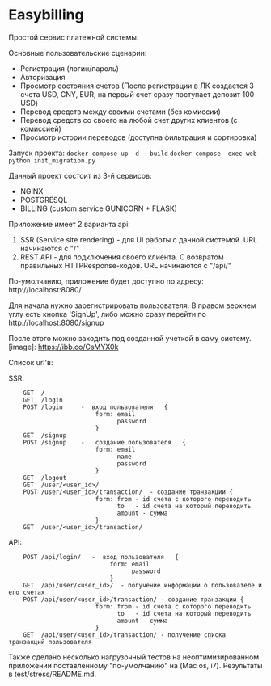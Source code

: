 # Easybilling

Простой сервис платежной системы.

Основные пользовательские сценарии:

- Регистрация (логин/пароль)
- Авторизация
- Просмотр состояния счетов (После регистрации в ЛК создается 3 счета USD, CNY, EUR, на первый счет сразу поступает депозит 100 USD)
- Перевод средств между своими счетами (без комиссии)
- Перевод средств со своего на любой счет других клиентов (с комиссией)
- Просмотр истории переводов (доступна фильтрация и сортировка)

Запуск проекта:
`docker-compose up -d --build`
`docker-compose  exec web python init_migration.py`

Данный проект состоит из 3-й сервисов:
- NGINX
- POSTGRESQL
- BILLING (custom service GUNICORN + FLASK)

Приложение имеет 2 варианта api:
1. SSR (Service site rendering) - для UI работы с данной системой. URL начинаются с "/"
2. REST API - для подключения своего клиента. С возвратом правильных HTTPResponse-кодов. URL начинаются с "/api/"

По-умолчанию, приложение будет доступно по адресу:  http://localhost:8080/

Для начала нужно зарегистрировать пользователя. В правом верхнем углу есть кнопка 'SignUp', либо можно сразу перейти по  http://localhost:8080/signup

После этого можно заходить под созданной учеткой в саму систему.
[image]: https://ibb.co/CsMYX0k

Список url'в:

SSR:

        GET  /
        GET  /login
        POST /login     -  вход пользователя   {
                            form: email
                                  password
                            }
        GET  /signup
        POST /signup    -   создание пользователя   {
                            form: email
                                  name
                                  password
                            }
        GET  /logout
        GET  /user/<user_id>/
        POST /user/<user_id>/transaction/  - создание транзакции {
                            form: from - id счета с которого переводить
                                  to   - id счета на который переводить
                                  amount - сумма
                            }
        GET  /user/<user_id>/transaction/

API:

        POST /api/login/   -  вход пользователя   {
                                form: email
                                      password
                                }
        GET  /api/user/<user_id>/  - получение информации о пользователе и его счетах
        POST /api/user/<user_id>/transaction/ - создание транзакции {
                            form: from - id счета с которого переводить
                                  to   - id счета на который переводить
                                  amount - сумма
                            }
        GET  /api/user/<user_id>/transaction/ - получение списка транзакций пользователя


Также сделано несколько нагрузочный тестов на неоптимизированном приложении поставленному "по-умолчанию" на (Mac os, i7).
Результаты  в test/stress/README.md.
